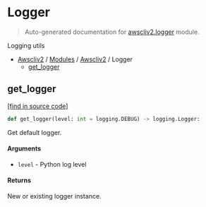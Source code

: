 # Logger

> Auto-generated documentation for [awscliv2.logger](blob/main/awscliv2/logger.py) module.

Logging utils

- [Awscliv2](../README.md#aws-cli-v2-for-python-) / [Modules](../MODULES.md#awscliv2-modules) / [Awscliv2](index.md#awscliv2) / Logger
    - [get_logger](#get_logger)

## get_logger

[[find in source code]](blob/main/awscliv2/logger.py#L9)

```python
def get_logger(level: int = logging.DEBUG) -> logging.Logger:
```

Get default logger.

#### Arguments

- `level` - Python log level

#### Returns

New or existing logger instance.
